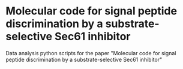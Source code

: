 # Molecular code for signal peptide discrimination by a substrate-selective Sec61 inhibitor

Data analysis python scripts for the paper "Molecular code for signal peptide discrimination by a substrate-selective Sec61 inhibitor"
